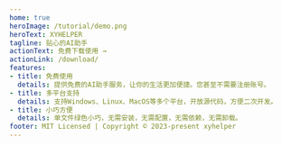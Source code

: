 ```yaml
---
home: true
heroImage: /tutorial/demo.png
heroText: XYHELPER
tagline: 贴心的AI助手
actionText: 免费下载使用 →
actionLink: /download/
features:
- title: 免费使用
  details: 提供免费的AI助手服务，让你的生活更加便捷。您甚至不需要注册账号。
- title: 多平台支持
  details: 支持Windows、Linux、MacOS等多个平台，开放源代码，方便二次开发。
- title: 小巧方便
  details: 单文件绿色小巧，无需安装，无需配置，无需依赖，无需卸载。
footer: MIT Licensed | Copyright © 2023-present xyhelper
---
```


